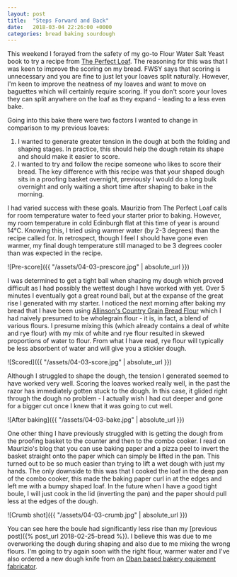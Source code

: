 ```yaml
---
layout: post
title:  "Steps Forward and Back"
date:   2018-03-04 22:26:00 +0000
categories: bread baking sourdough
---
```


This weekend I forayed from the safety of my go-to Flour Water Salt Yeast book to try a recipe from [The Perfect Loaf](https://www.theperfectloaf.com). The reasoning for this was that I was keen to improve the scoring on my bread. FWSY says that scoring is unnecessary and you are fine to just let your loaves split naturally. However, I'm keen to improve the neatness of my loaves and want to move on baguettes which will certainly require scoring. If you don't score your loves they can split anywhere on the loaf as they expand - leading to a less even bake. 

Going into this bake there were two factors I wanted to change in comparison to my previous loaves:

1. I wanted to generate greater tension in the dough at both the folding and shaping stages. In practice, this should help the dough retain its shape and should make it easier to score.
2. I wanted to try and follow the recipe someone who likes to score their bread. The key difference with this recipe was that your shaped dough sits in a proofing basket overnight, previously I would do a long bulk overnight and only waiting a short time after shaping to bake in the morning.


I had varied success with these goals. Maurizio from The Perfect Loaf calls for room temperature water to feed your starter prior to baking. However, my room temperature in cold Edinburgh flat at this time of year is around 14℃. Knowing this, I tried using warmer water (by 2-3 degrees) than the recipe called for. In retrospect, though I feel I should have gone even warmer, my final dough temperature still managed to be 3 degrees cooler than was expected in the recipe.

![Pre-score]({{ "/assets/04-03-prescore.jpg" | absolute_url }})

I was determined to get a tight ball when shaping my dough which proved difficult as I had possibly the wettest dough I have worked with yet. Over 5 minutes I eventually got a great round ball, but at the expanse of the great rise I generated with my starter. I noticed the next morning after baking my bread that I have been using [Allinson's Country Grain Bread Flour](https://allinsonflour.co.uk/products/country-grain) which I had naively presumed to be wholegrain flour - it is, in fact, a blend of various flours. I presume mixing this (which already contains a deal of white and rye flour) with my mix of white and rye flour resulted in skewed proportions of water to flour. From what I have read, rye flour will typically be less absorbent of water and will give you a stickier dough.


![Scored]({{ "/assets/04-03-score.jpg" | absolute_url }})

Although I struggled to shape the dough, the tension I generated seemed to have worked very well. Scoring the loaves worked really well, in the past the razor has immediately gotten stuck to the dough. In this case, it glided right through the dough no problem - I actually wish I had cut deeper and gone for a bigger cut once I knew that it was going to cut well.


![After baking]({{ "/assets/04-03-bake.jpg" | absolute_url }})

One other thing I have previously struggled with is getting the dough from the proofing basket to the counter and then to the combo cooker. I read on Maurizio's blog that you can use baking paper and a pizza peel to invert the basket straight onto the paper which can simply be lifted in the pan. This turned out to be so much easier than trying to lift a wet dough with just my hands. The only downside to this was that I cooked the loaf in the deep pan of the combo cooker, this made the baking paper curl in at the edges and left me with a bumpy shaped loaf. In the future when I have a good tight boule, I will just cook in the lid (inverting the pan) and the paper should pull less at the edges of the dough.

![Crumb shot]({{ "/assets/04-03-crumb.jpg" | absolute_url }})

You can see here the boule had significantly less rise than my [previous post]({% post_url 2018-02-25-bread %}). I believe this was due to me overworking the dough during shaping and also due to me mixing the wrong flours. I'm going to try again soon with the right flour, warmer water and I've also ordered a new dough knife from an [Oban based bakery equipment fabricator](https://www.instagram.com/explore/tags/campbellsdoughknife/).
